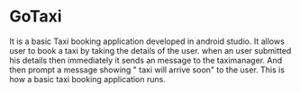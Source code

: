 # GoTaxi
It is a basic Taxi booking application developed in android studio.
It allows user to book a taxi by taking the details of the user.
when an user submitted his details then immediately it sends an message to the taximanager.
And then prompt a message showing " taxi will arrive soon" to the user.
This is how a basic taxi booking application runs.
